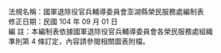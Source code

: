 法規名稱：國軍退除役官兵輔導委員會澎湖縣榮民服務處編制表  
修正日期：民國 104 年 09 月 01 日  
編 註：本編制表依據國軍退除役官兵輔導委員會各榮民服務處組織  
準則第 4 條訂定，內容請參閱相關圖表附檔。  


